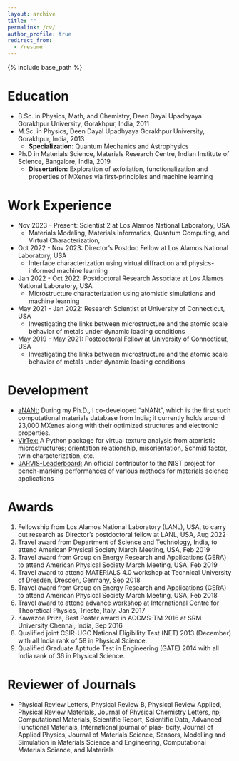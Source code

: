 ```yaml
---
layout: archive
title: ""
permalink: /cv/
author_profile: true
redirect_from:
  - /resume
---
```


{% include base_path %}

Education
======
* B.Sc. in Physics, Math, and Chemistry, Deen Dayal Upadhyaya Gorakhpur University, Gorakhpur, India, 2011
* M.Sc. in Physics, Deen Dayal Upadhyaya Gorakhpur University, Gorakhpur, India, 2013
  * **Specialization**: Quantum Mechanics and Astrophysics
* Ph.D in Materials Science, Materials Research Centre, Indian Institute of Science, Bangalore, India, 2019
  * **Dissertation:** Exploration of exfoliation, functionalization and properties of MXenes via first-principles and machine learning

Work Experience
======
* Nov 2023 - Present: Scientist 2 at Los Alamos National Laboratory, USA
  * Materials Modeling, Materials Informatics, Quantum Computing, and Virtual Characterization, 
* Oct 2022 - Nov 2023: Director’s Postdoc Fellow at Los Alamos National Laboratory, USA
  * Interface characterization using virtual diffraction and physics-informed machine learning
* Jan 2022 - Oct 2022: Postdoctoral Research Associate at Los Alamos National Laboratory, USA
  * Microstructure characterization using atomistic simulations and machine learning   
* May 2021 - Jan 2022: Research Scientist at University of Connecticut, USA
  * Investigating the links between microstructure and the atomic scale behavior of metals under dynamic loading conditions 
* May 2019 - May 2021: Postdoctoral Fellow at University of Connecticut, USA
  * Investigating the links between microstructure and the atomic scale behavior of metals under dynamic loading conditions  

Development
===========
* [aNANt:](https://anant.mrc.iisc.ac.in/) During my Ph.D., I co-developed “aNANt”, which is the first such computational materials database from India; it currently holds around 23,000 MXenes along with their optimized structures and electronic properties. 
* [VirTex:](https://mrcavam-virtex.readthedocs.io/en/latest/index.html) A Python package for virtual texture analysis from atomistic microstructures; orientation relationship, misorientation, Schmid factor, twin characterization, etc.
* [JARVIS-Leaderboard:](https://github.com/usnistgov/jarvis_leaderboard/graphs/contributors) An official contributor to the NIST project for bench-marking performances of various methods for materials science applications


Awards
======
1. Fellowship from Los Alamos National Laboratory (LANL), USA, to carry out research as Director’s postdoctoral fellow at LANL, USA, Aug 2022
2. Travel award from Department of Science and Technology, India, to attend American Physical Society March Meeting, USA, Feb 2019
3. Travel award from Group on Energy Research and Applications (GERA) to attend American Physical Society March Meeting, USA, Feb 2019
4. Travel award to attend MATERIALS 4.0 workshop at Technical University of Dresden, Dresden, Germany, Sep 2018
5. Travel award from Group on Energy Research and Applications (GERA) to attend American Physical Society March Meeting, USA, Feb 2018
6. Travel award to attend advance workshop at International Centre for Theoretical Physics, Trieste, Italy, Jan 2017
7. Kawazoe Prize, Best Poster award in ACCMS-TM 2016 at SRM University Chennai, India, Sep 2016
8. Qualified joint CSIR-UGC National Eligibility Test (NET) 2013 (December) with all India rank of 58 in Physical Science.
9. Qualified Graduate Aptitude Test in Engineering (GATE) 2014 with all India rank of 36 in Physical Science.

Reviewer of Journals
====================
* Physical Review Letters, Physical Review B, Physical Review Applied, Physical Review Materials, Journal of Physical Chemistry Letters, npj Computational Materials, Scientific Report, Scientific Data, Advanced Functional Materials, International journal of plas- ticity, Journal of Applied Physics, Journal of Materials Science, Sensors, Modelling and Simulation in Materials Science and Engineering, Computational Materials Science, and Materials

<!--
Skills
======
* Skill 1
* Skill 2
  * Sub-skill 2.1
  * Sub-skill 2.2
  * Sub-skill 2.3
* Skill 3

Publications
======
  <ul>{% for post in site.publications %}
    {% include archive-single-cv.html %}
  {% endfor %}</ul>
  
Talks
======
  <ul>{% for post in site.talks %}
    {% include archive-single-talk-cv.html %}
  {% endfor %}</ul>
  
Teaching
======
  <ul>{% for post in site.teaching %}
    {% include archive-single-cv.html %}
  {% endfor %}</ul>
  
Service and leadership
======
* Currently signed in to 43 different slack teams
-->
